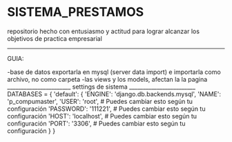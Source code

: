 # SISTEMA_PRESTAMOS
repositorio hecho con entusiasmo y actitud para lograr alcanzar los objetivos de practica empresarial
____________________________________________________________________
GUIA:





-base de datos exportarla en mysql (server data import) e importarla como archivo, no como carpeta
-las views y los models, afectan la la pagina
_______________________ settings de sistema ________________________
DATABASES = {
    'default': {
        'ENGINE': 'django.db.backends.mysql',
        'NAME': 'p_compumaster',
        'USER': 'root',                 # Puedes cambiar esto según tu configuración
        'PASSWORD': '111221',           # Puedes cambiar esto según tu configuración
        'HOST': 'localhost',            # Puedes cambiar esto según tu configuración
        'PORT': '3306',                 # Puedes cambiar esto según tu configuración
    }
}
